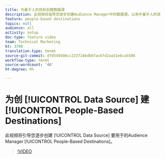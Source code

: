 ```yaml
---
title: 为基于人的目标创建数据源
description: 此视频将指导您逐步创建Audience Manager中的数据源，以用于基于人的目标。
feature: people-based destinations
topics: null
audience: all
activity: setup
doc-type: feature video
team: Technical Marketing
kt: 3700
translation-type: tm+mt
source-git-commit: dfd549508cc223714bdb07ac6fd2aa31e6ca5586
workflow-type: tm+mt
source-wordcount: '46'
ht-degree: 0%

---
```



# 为创 [!UICONTROL Data Source] 建 [!UICONTROL People-Based Destinations]

此视频将引导您逐步创建 [!UICONTROL Data Source] 要用于的Audience Manager [!UICONTROL People-Based Destinations]。

>[!VIDEO](https://video.tv.adobe.com/v/29006/?quality=12)
